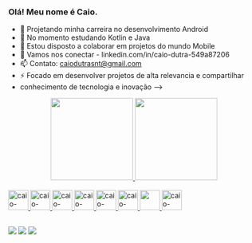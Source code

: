 ### Olá! Meu nome é Caio.


- 🔭 Projetando minha carreira no desenvolvimento Android
- 🌱 No momento estudando Kotlin e Java
- 👯 Estou disposto a colaborar em projetos do mundo Mobile
- 💬 Vamos nos conectar - linkedin.com/in/caio-dutra-549a87206
- 📫 Contato: caiodutrasnt@gmail.com
- ⚡ Focado em desenvolver projetos de alta relevancia e compartilhar
- conhecimento de tecnologia e inovação
-->

<div align="center">
  <a href="https://github.com/caio-dutra">
  <img height="165em" src="https://github-readme-stats.vercel.app/api?username=caio-dutra&show_icons=true&theme=onedark&&count_private=true"/>
  <img height="165em" src="https://github-readme-stats.vercel.app/api/top-langs/?username=caio-dutra&layout=compact&langs_count=7&theme=onedark"/>
</div>

<div style="display: inline_block"><br>
  <img alt="caio-linux" height:"30" width="40" src="https://cdn.jsdelivr.net/gh/devicons/devicon/icons/linux/linux-original.svg" />
  <img alt="caio-Java" height:"30" width="40" src="https://cdn.jsdelivr.net/gh/devicons/devicon/icons/java/java-original.svg" />
  <img alt="caio-Kotlin" height:"30" width="40" src="https://cdn.jsdelivr.net/gh/devicons/devicon/icons/kotlin/kotlin-original.svg" />
  <img alt="caio-Postgres" height:"30" width="40" src="https://cdn.jsdelivr.net/gh/devicons/devicon/icons/postgresql/postgresql-original.svg" />
  <img alt="caio-Sqlite" height:"30" width="40" src="https://cdn.jsdelivr.net/gh/devicons/devicon/icons/sqlite/sqlite-original.svg" />
  <img alt="caio-Mysql" height:"30" width="40" src="https://cdn.jsdelivr.net/gh/devicons/devicon/icons/mysql/mysql-original.svg" />
  <img alt"caio-Mongodb" height:"30" width="40" src="https://cdn.jsdelivr.net/gh/devicons/devicon/icons/mongodb/mongodb-original.svg" />
  <img alt="caio-Android" height:"30" width="40" src="https://cdn.jsdelivr.net/gh/devicons/devicon/icons/android/android-original.svg" />
</div>
  
##
  
<div>
  <a href="mailto:caiodutrasnt@gmail.com?subject=Assunto"><img target="blank" src="https://img.shields.io/badge/Gmail-D14836?style=for-the-badge&logo=gmail&logoColor=white"></a>
  <a href="https://www.linkedin.com/in/caio-dutra-549a87206/"><img target="blank" src="https://img.shields.io/badge/LinkedIn-0077B5?style=for-the-badge&logo=linkedin&logoColor=white"></a>
  <a href="https://wa.me/5511964984803"><img target="blank" src="https://img.shields.io/badge/WhatsApp-25D366?style=for-the-badge&logo=whatsapp&logoColor=white"></a>
</div>
  
  

